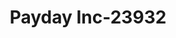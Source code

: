 ---
f_zip-code: 91423
f_state-code: CA
title: Payday Inc-23932
f_phone: 323-872-2152
f_city-only: Sherman Oaks
f_address: 13400 Riverside Drive Suite 204 Sherman Oaks
f_location-unique-id: '23932'
slug: payday-inc-23932
updated-on: '2024-05-30T13:46:58.046Z'
created-on: '2024-05-30T13:36:59.803Z'
published-on: '2024-05-30T13:54:32.469Z'
f_city-state: cms/city/sherman-oaks-ca.md
f_company: cms/company/payday-inc.md
f_state: cms/state/california.md
layout: '[payday-loan].html'
tags: payday-loan
---